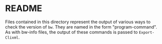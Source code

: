 # README
Files contained in this directory represent the output of various ways to check the version of `bw`.  They are named in the form "program-command".  As with bw-info files, the output of these commands is passed to `Export-Clixml`.
